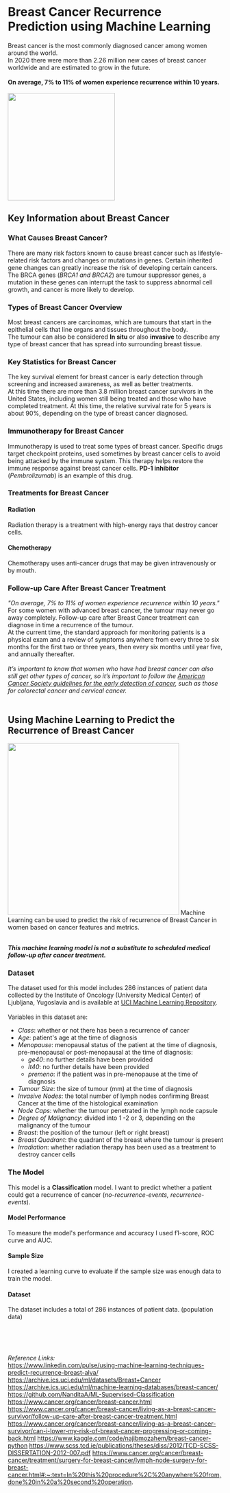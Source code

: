 # Breast Cancer Recurrence Prediction using Machine Learning
Breast cancer is the most commonly diagnosed cancer among women around the world.<br>In 2020 there were more than 2.26 million new cases of breast cancer worldwide and are estimated to grow in the future.<br><br>**On average, 7% to 11% of women experience recurrence within 10 years.**<br><br>
<img src="https://media.springernature.com/w735h400/nature-cms/uploads/cms/pages/1997/top_item_image/breastcancer_hero_01-34debb425f7e3e9fab5bf94575b49234.jpg" width="250">
## Key Information about Breast Cancer
### What Causes Breast Cancer?
There are many risk factors known to cause breast cancer such as lifestyle-related risk factors and changes or mutations in genes. Certain inherited gene changes can greatly increase the risk of developing certain cancers.<br>The BRCA genes (*BRCA1 and BRCA2*) are tumour suppressor genes, a mutation in these genes can interrupt the task to suppress abnormal cell growth, and cancer is more likely to develop.
### Types of Breast Cancer Overview
Most breast cancers are carcinomas, which are tumours that start in the epithelial cells that line organs and tissues throughout the body.<br>The tumour can also be considered **In situ** or also **invasive** to describe any type of breast cancer that has spread into surrounding breast tissue.
### Key Statistics for Breast Cancer
The key survival element for breast cancer is early detection through screening and increased awareness, as well as better treatments.<br> At this time there are more than 3.8 million breast cancer survivors in the United States, including women still being treated and those who have completed treatment. At this time, the relative survival rate for 5 years is about 90%, depending on the type of breast cancer diagnosed.
### Immunotherapy for Breast Cancer
Immunotherapy is used to treat some types of breast cancer. Specific drugs target checkpoint proteins, used sometimes by breast cancer cells to avoid being attacked by the immune system. This therapy helps restore the immune response against breast cancer cells. **PD-1 inhibitor** (*Pembrolizumab*) is an example of this drug.
### Treatments for Breast Cancer
#### Radiation
Radiation therapy is a treatment with high-energy rays that destroy cancer cells.
#### Chemotherapy
Chemotherapy uses anti-cancer drugs that may be given intravenously or by mouth.
### Follow-up Care After Breast Cancer Treatment
*"On average, 7% to 11% of women experience recurrence within 10 years."*<br>
For some women with advanced breast cancer, the tumour may never go away completely. Follow-up care after Breast Cancer treatment can diagnose in time a recurrence of the tumour.<br>At the current time, the standard approach for monitoring patients is a physical exam and a review of symptoms anywhere from every three to six months for the first two or three years, then every six months until year five, and annually thereafter.<br><br> 
*It’s important to know that women who have had breast cancer can also still get other types of cancer, so it’s important to follow the <a href="https://www.cancer.org/healthy/find-cancer-early/american-cancer-society-guidelines-for-the-early-detection-of-cancer.html" target="_blank">American Cancer Society guidelines for the early detection of cancer</a>, such as those for colorectal cancer and cervical cancer.*
<br><br>
## Using Machine Learning to Predict the Recurrence of Breast Cancer
<img src="https://openexpoeurope.com/wp-content/uploads/2019/03/ai.png" width="400">
Machine Learning can be used to predict the risk of recurrence of Breast Cancer in women based on cancer features and metrics.<br><br>

***This machine learning model is not a substitute to scheduled medical follow-up after cancer treatment.***

### Dataset
The dataset used for this model includes 286 instances of patient data collected by the Institute of Oncology (University Medical Center) of Ljubljana, Yugoslavia and is available at <a href="https://archive.ics.uci.edu/ml/datasets/Breast+Cancer" target="_blank">UCI Machine Learning Repository</a>.<br><br> Variables in this dataset are:
- *Class*: whether or not there has been a recurrence of cancer
- *Age*: patient's age at the time of diagnosis
- *Menopause*: menopausal status of the patient at the time of diagnosis, pre-menopausal or post-menopausal at the time of diagnosis:
  - *ge40*: no further details have been provided
  - *lt40*: no further details have been provided
  - *premeno*: if the patient was in pre-menopause at the time of diagnosis
- *Tumour Size*: the size of tumour (mm) at the time of diagnosis
- *Invasive Nodes*: the total number of lymph nodes confirming Breast Cancer at the time of the histological examination
- *Node Caps*: whether the tumour penetrated in the lymph node capsule
- *Degree of Malignancy*: divided into 1 -2 or 3, depending on the malignancy of the tumour
- *Breast*: the position of the tumour (left or right breast)
- *Breast Quadrant*: the quadrant of the breast where the tumour is present
- *Irradiation*: whether radiation therapy has been used as a treatment to destroy cancer cells
### The Model
This model is a **Classification** model. I want to predict whether a patient could get a recurrence of cancer (*no-recurrence-events, recurrence-events*).

#### Model Performance
To measure the model's performance and accuracy I used f1-score, ROC curve and AUC.

#### Sample Size
I created a learning curve to evaluate if the sample size was enough data to train the model.

#### Dataset
The dataset includes a total of 286 instances of patient data. (population data)

<br>
<br>
<br>

*Reference Links:*<br>
https://www.linkedin.com/pulse/using-machine-learning-techniques-predict-recurrence-breast-alva/
https://archive.ics.uci.edu/ml/datasets/Breast+Cancer
https://archive.ics.uci.edu/ml/machine-learning-databases/breast-cancer/
https://github.com/NanditaA/ML-Supervised-Classification
https://www.cancer.org/cancer/breast-cancer.html
https://www.cancer.org/cancer/breast-cancer/living-as-a-breast-cancer-survivor/follow-up-care-after-breast-cancer-treatment.html
https://www.cancer.org/cancer/breast-cancer/living-as-a-breast-cancer-survivor/can-i-lower-my-risk-of-breast-cancer-progressing-or-coming-back.html
https://www.kaggle.com/code/najibmozahem/breast-cancer-python
https://www.scss.tcd.ie/publications/theses/diss/2012/TCD-SCSS-DISSERTATION-2012-007.pdf
https://www.cancer.org/cancer/breast-cancer/treatment/surgery-for-breast-cancer/lymph-node-surgery-for-breast-cancer.html#:~:text=In%20this%20procedure%2C%20anywhere%20from,done%20in%20a%20second%20operation.
